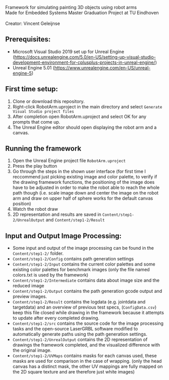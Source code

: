 Framework for simulating painting 3D objects using robot arms\
Made for Embedded Systems Master Graduation Project at TU Eindhoven\
\
Creator: Vincent Geleijnse

## Prerequisites:
- Microsoft Visual Studio 2019 set up for Unreal Engine (https://docs.unrealengine.com/5.0/en-US/setting-up-visual-studio-development-environment-for-cplusplus-projects-in-unreal-engine/)
- Unreal Engine 5.01 (https://www.unrealengine.com/en-US/unreal-engine-5)

## First time setup:
1. Clone or download this repository.
2. Right-click RobotArm.uproject in the main directory and select `Generate Visual Studio project files`
3. After completion open RobotArm.uproject and select OK for any prompts that come up.
4. The Unreal Engine editor should open displaying the robot arm and a canvas.

## Running the framework
1. Open the Unreal Engine project file `RobotArm.uproject`
2. Press the play button
3. Go through the steps in the shown user interface (for first time I reccommend just picking existing image and color palette, to verify if the drawing framework functions, the positioning of the image does have to be adjusted in order to make the robot able to reach the whole path though (i.e. scale image down and center the image on the robot arm and draw on upper half of sphere works for the default canvas position)
4. Watch the robot draw
5. 2D representation and results are saved in  `Content/step1-2/UnrealOutput` and `Content/step1-2/Result`

## Input and Output Image Processing:
- Some input and output of the image processing can be found in the `Content/step1-2/` folder.
- `Content/step1-2/Config` contains path generation settings 
- `Content/step1-2/Input` contains the current color palettes and some existing color palettes for benchmark images (only the file named colors.txt is used by the framework)
- `Content/step1-2/Intermediate` contains data about image size and the reduced image
- `Content/step1-2/Output` contains the path generation gcode output and preview images.
- `Content/step1-2/Result` contains the logdata (e.g. jointdata and targetdata) and an overview of previous test specs, (`ConfigData.csv`) keep this file closed while drawing in the framework because it attempts to update after every completed drawing.
- `Content/step1-2/src` contains the source code for the image processing tasks and the open-source LaserGRBL software modified to automatically generate paths using the path generation settings.
- `Content/step1-2/UnrealOutput` contains the 2D representation of drawings the framework completed, and the visualized difference with the original image. 
- `Content/step1-2/UVMaps` contains masks for each canvas used, these masks are used for comparison in the case of wrapping. (only the head canvas has a distinct mask, the other UV mappings are fully mapped on the 2D square texture and are therefore just white images)
